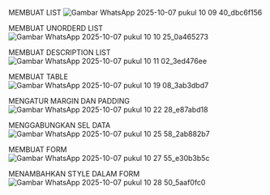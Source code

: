 MEMBUAT LIST
![Gambar WhatsApp 2025-10-07 pukul 10 09 40_dbc6f156](https://github.com/user-attachments/assets/ffe0a2b5-7db4-446f-a12e-f7f116cc3227)

MEMBUAT UNORDERD LIST
![Gambar WhatsApp 2025-10-07 pukul 10 10 25_0a465273](https://github.com/user-attachments/assets/1a6ade95-2a72-4101-9dc7-e9ed762dd480)

MEMBUAT DESCRIPTION LIST
![Gambar WhatsApp 2025-10-07 pukul 10 11 02_3ed476ee](https://github.com/user-attachments/assets/f27d359a-9fdc-4390-8b69-8115bb7eba7d)

MEMBUAT TABLE
![Gambar WhatsApp 2025-10-07 pukul 10 19 08_3ab3dbd7](https://github.com/user-attachments/assets/21558a57-7956-44e7-83a4-dfa53c5263ca)

MENGATUR MARGIN DAN PADDING
![Gambar WhatsApp 2025-10-07 pukul 10 22 28_e87abd18](https://github.com/user-attachments/assets/d5bfea61-1a08-46e1-aa25-d0c3c1a95190)

MENGGABUNGKAN SEL DATA
![Gambar WhatsApp 2025-10-07 pukul 10 25 58_2ab882b7](https://github.com/user-attachments/assets/e975fb31-c96d-433d-8d9d-baaff676a756)

MEMBUAT FORM
![Gambar WhatsApp 2025-10-07 pukul 10 27 55_e30b3b5c](https://github.com/user-attachments/assets/25bbde2c-2547-4fa6-9158-0849bc6b8bd7)

MENAMBAHKAN STYLE DALAM FORM
![Gambar WhatsApp 2025-10-07 pukul 10 28 50_5aaf0fc0](https://github.com/user-attachments/assets/6ea775b8-9426-469b-94c3-14a9b4644a55)
